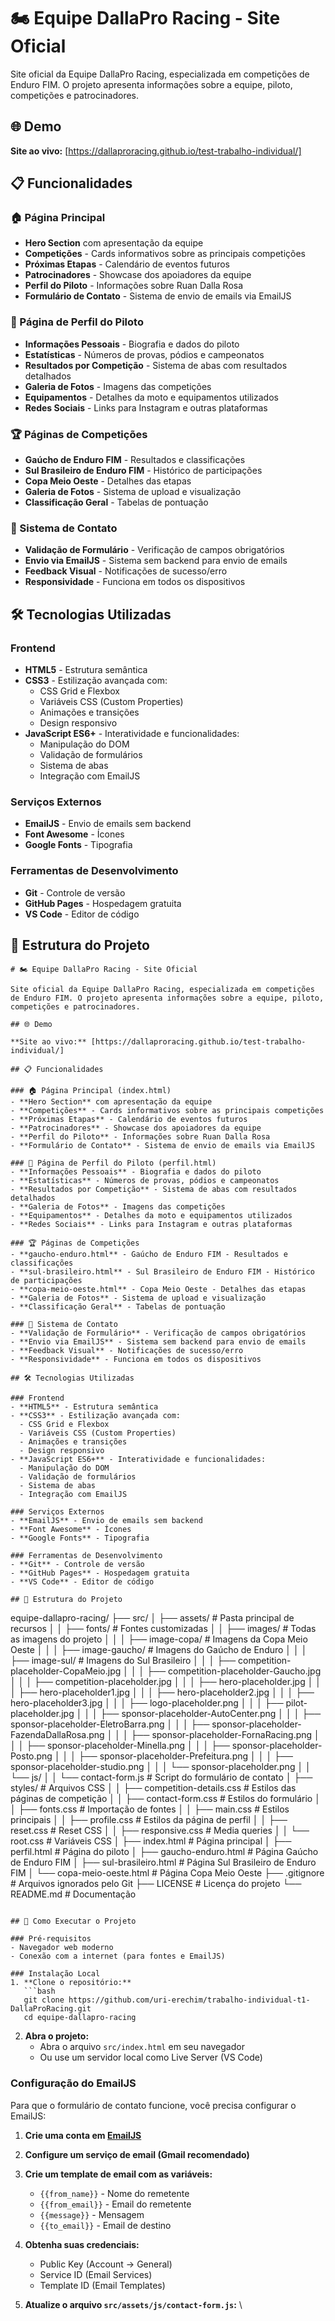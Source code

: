 # 🏍️ Equipe DallaPro Racing - Site Oficial

Site oficial da Equipe DallaPro Racing, especializada em competições de Enduro FIM. O projeto apresenta informações sobre a equipe, piloto, competições e patrocinadores.

## 🌐 Demo

**Site ao vivo:** [https://dallaproracing.github.io/test-trabalho-individual/]
## 📋 Funcionalidades

### 🏠 Página Principal
- **Hero Section** com apresentação da equipe
- **Competições** - Cards informativos sobre as principais competições
- **Próximas Etapas** - Calendário de eventos futuros
- **Patrocinadores** - Showcase dos apoiadores da equipe
- **Perfil do Piloto** - Informações sobre Ruan Dalla Rosa
- **Formulário de Contato** - Sistema de envio de emails via EmailJS

### 👤 Página de Perfil do Piloto
- **Informações Pessoais** - Biografia e dados do piloto
- **Estatísticas** - Números de provas, pódios e campeonatos
- **Resultados por Competição** - Sistema de abas com resultados detalhados
- **Galeria de Fotos** - Imagens das competições
- **Equipamentos** - Detalhes da moto e equipamentos utilizados
- **Redes Sociais** - Links para Instagram e outras plataformas

### 🏆 Páginas de Competições
- **Gaúcho de Enduro FIM** - Resultados e classificações
- **Sul Brasileiro de Enduro FIM** - Histórico de participações
- **Copa Meio Oeste** - Detalhes das etapas
- **Galeria de Fotos** - Sistema de upload e visualização
- **Classificação Geral** - Tabelas de pontuação

### 📧 Sistema de Contato
- **Validação de Formulário** - Verificação de campos obrigatórios
- **Envio via EmailJS** - Sistema sem backend para envio de emails
- **Feedback Visual** - Notificações de sucesso/erro
- **Responsividade** - Funciona em todos os dispositivos

## 🛠️ Tecnologias Utilizadas

### Frontend
- **HTML5** - Estrutura semântica
- **CSS3** - Estilização avançada com:
  - CSS Grid e Flexbox
  - Variáveis CSS (Custom Properties)
  - Animações e transições
  - Design responsivo
- **JavaScript ES6+** - Interatividade e funcionalidades:
  - Manipulação do DOM
  - Validação de formulários
  - Sistema de abas
  - Integração com EmailJS

### Serviços Externos
- **EmailJS** - Envio de emails sem backend
- **Font Awesome** - Ícones
- **Google Fonts** - Tipografia

### Ferramentas de Desenvolvimento
- **Git** - Controle de versão
- **GitHub Pages** - Hospedagem gratuita
- **VS Code** - Editor de código

## 📁 Estrutura do Projeto

```
# 🏍️ Equipe DallaPro Racing - Site Oficial

Site oficial da Equipe DallaPro Racing, especializada em competições de Enduro FIM. O projeto apresenta informações sobre a equipe, piloto, competições e patrocinadores.

## 🌐 Demo

**Site ao vivo:** [https://dallaproracing.github.io/test-trabalho-individual/]

## 📋 Funcionalidades

### 🏠 Página Principal (index.html)
- **Hero Section** com apresentação da equipe
- **Competições** - Cards informativos sobre as principais competições
- **Próximas Etapas** - Calendário de eventos futuros
- **Patrocinadores** - Showcase dos apoiadores da equipe
- **Perfil do Piloto** - Informações sobre Ruan Dalla Rosa
- **Formulário de Contato** - Sistema de envio de emails via EmailJS

### 👤 Página de Perfil do Piloto (perfil.html)
- **Informações Pessoais** - Biografia e dados do piloto
- **Estatísticas** - Números de provas, pódios e campeonatos
- **Resultados por Competição** - Sistema de abas com resultados detalhados
- **Galeria de Fotos** - Imagens das competições
- **Equipamentos** - Detalhes da moto e equipamentos utilizados
- **Redes Sociais** - Links para Instagram e outras plataformas

### 🏆 Páginas de Competições
- **gaucho-enduro.html** - Gaúcho de Enduro FIM - Resultados e classificações
- **sul-brasileiro.html** - Sul Brasileiro de Enduro FIM - Histórico de participações
- **copa-meio-oeste.html** - Copa Meio Oeste - Detalhes das etapas
- **Galeria de Fotos** - Sistema de upload e visualização
- **Classificação Geral** - Tabelas de pontuação

### 📧 Sistema de Contato
- **Validação de Formulário** - Verificação de campos obrigatórios
- **Envio via EmailJS** - Sistema sem backend para envio de emails
- **Feedback Visual** - Notificações de sucesso/erro
- **Responsividade** - Funciona em todos os dispositivos

## 🛠️ Tecnologias Utilizadas

### Frontend
- **HTML5** - Estrutura semântica
- **CSS3** - Estilização avançada com:
  - CSS Grid e Flexbox
  - Variáveis CSS (Custom Properties)
  - Animações e transições
  - Design responsivo
- **JavaScript ES6+** - Interatividade e funcionalidades:
  - Manipulação do DOM
  - Validação de formulários
  - Sistema de abas
  - Integração com EmailJS

### Serviços Externos
- **EmailJS** - Envio de emails sem backend
- **Font Awesome** - Ícones
- **Google Fonts** - Tipografia

### Ferramentas de Desenvolvimento
- **Git** - Controle de versão
- **GitHub Pages** - Hospedagem gratuita
- **VS Code** - Editor de código

## 📁 Estrutura do Projeto

```
equipe-dallapro-racing/
├── src/
│   ├── assets/                   # Pasta principal de recursos
│   │   ├── fonts/               # Fontes customizadas
│   │   ├── images/              # Todas as imagens do projeto
│   │   │   ├── image-copa/      # Imagens da Copa Meio Oeste
│   │   │   ├── image-gaucho/    # Imagens do Gaúcho de Enduro
│   │   │   ├── image-sul/       # Imagens do Sul Brasileiro
│   │   │   ├── competition-placeholder-CopaMeio.jpg
│   │   │   ├── competition-placeholder-Gaucho.jpg
│   │   │   ├── competition-placeholder.jpg
│   │   │   ├── hero-placeholder.jpg
│   │   │   ├── hero-placeholder1.jpg
│   │   │   ├── hero-placeholder2.jpg
│   │   │   ├── hero-placeholder3.jpg
│   │   │   ├── logo-placeholder.png
│   │   │   ├── pilot-placeholder.jpg
│   │   │   ├── sponsor-placeholder-AutoCenter.png
│   │   │   ├── sponsor-placeholder-EletroBarra.png
│   │   │   ├── sponsor-placeholder-FazendaDallaRosa.png
│   │   │   ├── sponsor-placeholder-FornaRacing.png
│   │   │   ├── sponsor-placeholder-Minella.png
│   │   │   ├── sponsor-placeholder-Posto.png
│   │   │   ├── sponsor-placeholder-Prefeitura.png
│   │   │   ├── sponsor-placeholder-studio.png
│   │   │   └── sponsor-placeholder.png
│   │   └── js/
│   │       └── contact-form.js  # Script do formulário de contato
│   ├── styles/                  # Arquivos CSS
│   │   ├── competition-details.css  # Estilos das páginas de competição
│   │   ├── contact-form.css     # Estilos do formulário
│   │   ├── fonts.css            # Importação de fontes
│   │   ├── main.css             # Estilos principais
│   │   ├── profile.css          # Estilos da página de perfil
│   │   ├── reset.css            # Reset CSS
│   │   ├── responsive.css       # Media queries
│   │   └── root.css             # Variáveis CSS
│   ├── index.html               # Página principal
│   ├── perfil.html              # Página do piloto
│   ├── gaucho-enduro.html       # Página Gaúcho de Enduro FIM
│   ├── sul-brasileiro.html      # Página Sul Brasileiro de Enduro FIM
│   └── copa-meio-oeste.html     # Página Copa Meio Oeste
├── .gitignore                   # Arquivos ignorados pelo Git
├── LICENSE                      # Licença do projeto
└── README.md                    # Documentação
```

## 🚀 Como Executar o Projeto

### Pré-requisitos
- Navegador web moderno
- Conexão com a internet (para fontes e EmailJS)

### Instalação Local
1. **Clone o repositório:**
   ```bash
   git clone https://github.com/uri-erechim/trabalho-individual-t1-DallaProRacing.git
   cd equipe-dallapro-racing
   ```

2. **Abra o projeto:**
   - Abra o arquivo `src/index.html` em seu navegador
   - Ou use um servidor local como Live Server (VS Code)

### Configuração do EmailJS
Para que o formulário de contato funcione, você precisa configurar o EmailJS:

1. **Crie uma conta em [EmailJS](https://www.emailjs.com/)**

2. **Configure um serviço de email (Gmail recomendado)**

3. **Crie um template de email com as variáveis:**
   - `{{from_name}}` - Nome do remetente
   - `{{from_email}}` - Email do remetente
   - `{{message}}` - Mensagem
   - `{{to_email}}` - Email de destino

4. **Obtenha suas credenciais:**
   - Public Key (Account → General)
   - Service ID (Email Services)
   - Template ID (Email Templates)

5. **Atualize o arquivo `src/assets/js/contact-form.js`:**
   \